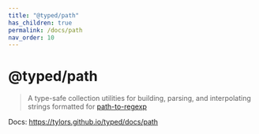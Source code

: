 ```yaml
---
title: "@typed/path"
has_children: true
permalink: /docs/path
nav_order: 10
---
```


# @typed/path

> A type-safe collection utilities for building, parsing, and interpolating strings formatted for [path-to-regexp](https://github.com/pillarjs/path-to-regexp)

Docs: https://tylors.github.io/typed/docs/path

